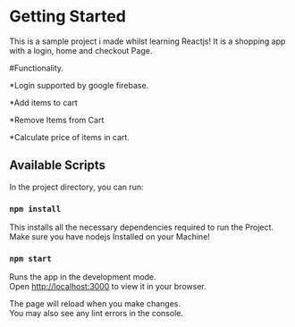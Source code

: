 # Getting Started
This is a sample project i made whilst learning Reactjs!
It is a shopping app with a login, home and checkout Page.

#Functionality.

*Login supported by google firebase.

*Add items to cart

*Remove Items from Cart

*Calculate price of items in cart.

## Available Scripts

In the project directory, you can run:
### `npm install`
This installs all the necessary dependencies required to run the Project.
Make sure you have nodejs Installed on your Machine!

### `npm start`

Runs the app in the development mode.\
Open [http://localhost:3000](http://localhost:3000) to view it in your browser.

The page will reload when you make changes.\
You may also see any lint errors in the console.

